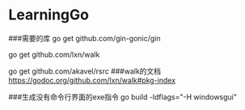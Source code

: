 # LearningGo

###需要的库
go get github.com/gin-gonic/gin

go get github.com/lxn/walk

go get github.com/akavel/rsrc
###walk的文档
https://godoc.org/github.com/lxn/walk#pkg-index

###生成没有命令行界面的exe指令
go build -ldflags="-H windowsgui"